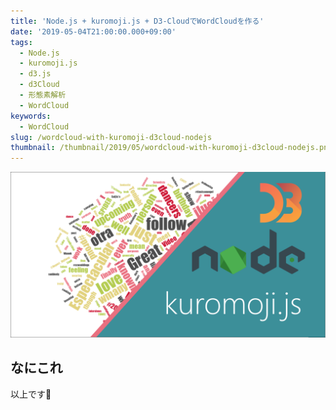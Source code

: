 ```yaml
---
title: 'Node.js + kuromoji.js + D3-CloudでWordCloudを作る'
date: '2019-05-04T21:00:00.000+09:00'
tags:
  - Node.js
  - kuromoji.js
  - d3.js
  - d3Cloud
  - 形態素解析
  - WordCloud
keywords:
  - WordCloud
slug: /wordcloud-with-kuromoji-d3cloud-nodejs
thumbnail: /thumbnail/2019/05/wordcloud-with-kuromoji-d3cloud-nodejs.png
---
```


![](/thumbnail/2019/05/wordcloud-with-kuromoji-d3cloud-nodejs.png)

## なにこれ
以上です🍅